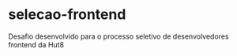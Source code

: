 # selecao-frontend
Desafio desenvolvido para o processo seletivo de desenvolvedores frontend da Hut8
